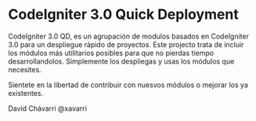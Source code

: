 # CodeIgniter 3.0 Quick Deployment
CodeIgniter 3.0 QD, es un agrupación de modulos basados en CodeIgniter 3.0 para un despliegue rápido de proyectos. Este projecto trata de incluir los módulos más utilitarios posibles para que no pierdas tiempo desarrollandolos. Simplemente los despliegas y usas los módulos que necesites.

Sientete en la libertad de contribuir con nuesvos módulos o mejorar los ya existentes.

David Chávarri
@xavarri
